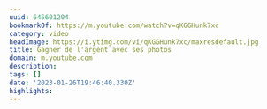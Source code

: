 ```yaml
---
uuid: 645601204
bookmarkOf: https://m.youtube.com/watch?v=qKGGHunk7xc
category: video
headImage: https://i.ytimg.com/vi/qKGGHunk7xc/maxresdefault.jpg
title: Gagner de l'argent avec ses photos
domain: m.youtube.com
description:
tags: []
date: '2023-01-26T19:46:40.330Z'
highlights:
---
```




